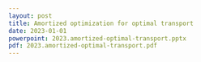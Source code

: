 ```yaml
---
layout: post
title: Amortized optimization for optimal transport
date: 2023-01-01
powerpoint: 2023.amortized-optimal-transport.pptx
pdf: 2023.amortized-optimal-transport.pdf
---
```

